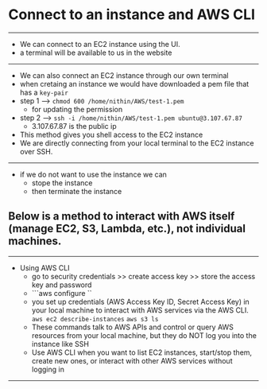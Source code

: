 # Connect to an instance and AWS CLI
---
* We can connect to an EC2 instance using the UI.
* a terminal will be available to us in the website
---
* We can also connect an EC2 instance through our own terminal 
* when cretaing an instance we would have downloaded a pem file that has a ```key-pair``` 
* step 1 --> ```chmod 600 /home/nithin/AWS/test-1.pem```
    * for updating the permission
* step 2 --> ```ssh -i /home/nithin/AWS/test-1.pem ubuntu@3.107.67.87```
    * 3.107.67.87 is the public ip
* This method gives you shell access to the EC2 instance
* We are directly connecting from your local terminal to the EC2 instance over SSH.
---
* if we do not want to use the instance we can 
    * stope the instance
    * then terminate the instance

## Below is a method to interact with AWS itself (manage EC2, S3, Lambda, etc.), not individual machines.
---
* Using AWS CLI
    * go to security credentials >> create access key >> store the access key and password
    * ```aws configure `` 
    * you set up credentials (AWS Access Key ID, Secret Access Key) in your local machine to interact with AWS services via the AWS CLI.
    ```aws ec2 describe-instances```
    ```aws s3 ls```
    * These commands talk to AWS APIs and control or query AWS resources from your local machine, but they do NOT log you into the instance like SSH
    * Use AWS CLI when you want to list EC2 instances, start/stop them, create new ones, or interact with other AWS services without logging in
---
